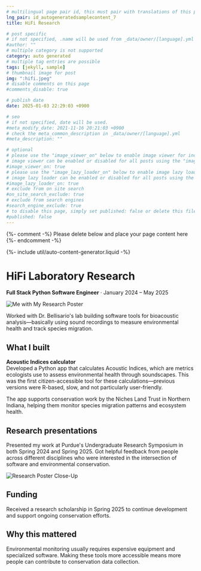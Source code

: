 ```yaml
---
# multilingual page pair id, this must pair with translations of this page. (This name must be unique)
lng_pair: id_autogeneratedsamplecontent_7
title: HiFi Research

# post specific
# if not specified, .name will be used from _data/owner/[language].yml
#author: ""
# multiple category is not supported
category: auto generated
# multiple tag entries are possible
tags: [jekyll, sample]
# thumbnail image for post
img: ":hifi.jpeg"
# disable comments on this page
#comments_disable: true

# publish date
date: 2025-01-03 22:29:03 +0900

# seo
# if not specified, date will be used.
#meta_modify_date: 2021-11-16 20:21:03 +0900
# check the meta_common_description in _data/owner/[language].yml
#meta_description: ""

# optional
# please use the "image_viewer_on" below to enable image viewer for individual pages or posts (_posts/ or [language]/_posts folders).
# image viewer can be enabled or disabled for all posts using the "image_viewer_posts: true" setting in _data/conf/main.yml.
#image_viewer_on: true
# please use the "image_lazy_loader_on" below to enable image lazy loader for individual pages or posts (_posts/ or [language]/_posts folders).
# image lazy loader can be enabled or disabled for all posts using the "image_lazy_loader_posts: true" setting in _data/conf/main.yml.
#image_lazy_loader_on: true
# exclude from on site search
#on_site_search_exclude: true
# exclude from search engines
#search_engine_exclude: true
# to disable this page, simply set published: false or delete this file
#published: false
---
```


{%- comment -%} Please delete below and place your page content here {%- endcomment -%}

{%- include util/auto-content-generator.liquid -%}

<!-- outline-start -->
# HiFi Laboratory Research

**Full Stack Python Software Engineer** · January 2024 – May 2025

![Me with My Research Poster](:hifi.jpeg)

Worked with Dr. Bellisario's lab building software tools for bioacoustic analysis—basically using sound recordings to measure environmental health and track species migration.

## What I built

**Acoustic Indices calculator**  
Developed a Python app that calculates Acoustic Indices, which are metrics ecologists use to assess environmental health through soundscapes. This was the first citizen-accessible tool for these calculations—previous versions were R-based, slow, and not particularly user-friendly.

The app supports conservation work by the Niches Land Trust in Northern Indiana, helping them monitor species migration patterns and ecosystem health.

## Research presentations

Presented my work at Purdue's Undergraduate Research Symposium in both Spring 2024 and Spring 2025. Got helpful feedback from people across different disciplines who were interested in the intersection of software and environmental conservation.

![Research Poster Close-Up](:hifiposter0.jpg)

## Funding

Received a research scholarship in Spring 2025 to continue development and support ongoing conservation efforts.

## Why this mattered

Environmental monitoring usually requires expensive equipment and specialized software. Making these tools more accessible means more people can contribute to conservation data collection.



<!-- outline-end -->

